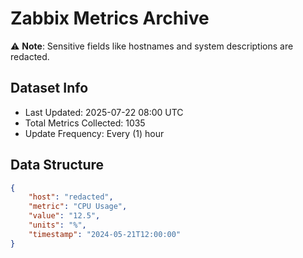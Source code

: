 # Zabbix Metrics Archive

⚠️ **Note**: Sensitive fields like hostnames and system descriptions are redacted.

## Dataset Info
- Last Updated: 2025-07-22 08:00 UTC
- Total Metrics Collected: 1035
- Update Frequency: Every (1) hour

## Data Structure
```json
{
    "host": "redacted",
    "metric": "CPU Usage",
    "value": "12.5",
    "units": "%",
    "timestamp": "2024-05-21T12:00:00"
}
```
